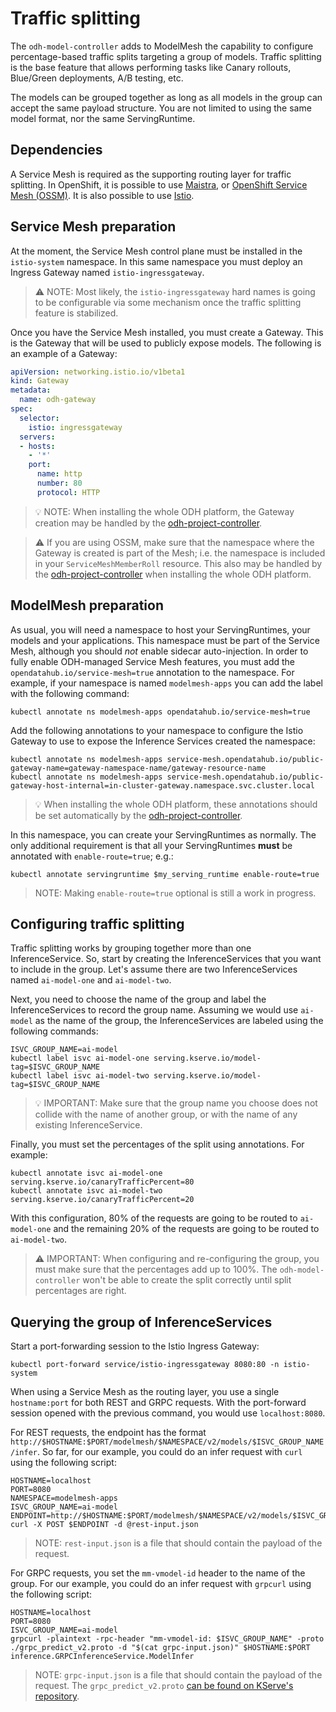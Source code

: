 # Traffic splitting

The `odh-model-controller` adds to ModelMesh the capability to configure
percentage-based traffic splits targeting a group of models. Traffic 
splitting is the base feature that allows performing tasks like Canary 
rollouts, Blue/Green deployments, A/B testing, etc.

The models can be grouped together as long as all models in the group can 
accept the same payload structure. You are not limited to using the same 
model format, nor the same ServingRuntime.

## Dependencies

A Service Mesh is required as the supporting routing layer for traffic 
splitting. In OpenShift, it is possible to use [Maistra](https://maistra.io/),
or [OpenShift Service Mesh (OSSM)](https://docs.openshift.com/container-platform/4.12/service_mesh/v2x/ossm-about.html).
It is also possible to use [Istio](https://istio.io).

## Service Mesh preparation

At the moment, the Service Mesh control plane must be installed in the 
`istio-system` namespace. In this same namespace you must deploy an Ingress 
Gateway named `istio-ingressgateway`.

> :warning: NOTE: Most likely, the `istio-ingressgateway` hard names is going 
> to be configurable via some mechanism once the traffic splitting feature is
> stabilized.

Once you have the Service Mesh installed, you must create a Gateway. This is 
the Gateway that will be used to publicly expose models. The following is an 
example of a Gateway:

```yaml
apiVersion: networking.istio.io/v1beta1
kind: Gateway
metadata:
  name: odh-gateway
spec:
  selector:
    istio: ingressgateway
  servers:
  - hosts:
    - '*'
    port:
      name: http
      number: 80
      protocol: HTTP
```

> :bulb: NOTE: When installing the whole ODH platform, the Gateway creation 
> may be handled by the
> [odh-project-controller](https://github.com/maistra/odh-project-controller).

> :warning: If you are using OSSM, make sure that the namespace where the 
> Gateway is created is part of the Mesh; i.e. the namespace is included in 
> your `ServiceMeshMemberRoll` resource. This also may be handled by the 
> [odh-project-controller](https://github.com/maistra/odh-project-controller)
> when installing the whole ODH platform.

## ModelMesh preparation

As usual, you will need a namespace to host your ServingRuntimes, your
models and your applications. This namespace must be part of the Service
Mesh, although you should _not_ enable sidecar auto-injection.
In order to fully enable ODH-managed Service Mesh features,
you must add the `opendatahub.io/service-mesh=true` annotation to the namespace.
For example, if your namespace is named `modelmesh-apps` you can add the
label with the following command:

```shell
kubectl annotate ns modelmesh-apps opendatahub.io/service-mesh=true
```

Add the following annotations to your namespace to configure the Istio 
Gateway to use to expose the Inference Services created the namespace:

```shell
kubectl annotate ns modelmesh-apps service-mesh.opendatahub.io/public-gateway-name=gateway-namespace-name/gateway-resource-name
kubectl annotate ns modelmesh-apps service-mesh.opendatahub.io/public-gateway-host-internal=in-cluster-gateway.namespace.svc.cluster.local
```

> :bulb: When installing the whole ODH platform, these annotations should be 
> set automatically by the [odh-project-controller](https://github.com/maistra/odh-project-controller).

In this namespace, you can create your ServingRuntimes as normally. The only 
additional requirement is that all your ServingRuntimes **must** be 
annotated with `enable-route=true`; e.g.:

```shell
kubectl annotate servingruntime $my_serving_runtime enable-route=true
```

> NOTE: Making `enable-route=true` optional is still a work in progress.

## Configuring traffic splitting

Traffic splitting works by grouping together more than one InferenceService. 
So, start by creating the InferenceServices that you want to include in the 
group. Let's assume there are two InferenceServices named `ai-model-one` and 
`ai-model-two`.

Next, you need to choose the name of the group and label the 
InferenceServices to record the group name. Assuming we would use `ai-model` 
as the name of the group, the InferenceServices are labeled using the 
following commands:

```shell
ISVC_GROUP_NAME=ai-model
kubectl label isvc ai-model-one serving.kserve.io/model-tag=$ISVC_GROUP_NAME
kubectl label isvc ai-model-two serving.kserve.io/model-tag=$ISVC_GROUP_NAME
```

> :bulb: IMPORTANT: Make sure that the group name you choose does not 
> collide with the name of another group, or with the name of any existing 
> InferenceService.

Finally, you must set the percentages of the split using annotations. For 
example:

```shell
kubectl annotate isvc ai-model-one serving.kserve.io/canaryTrafficPercent=80
kubectl annotate isvc ai-model-two serving.kserve.io/canaryTrafficPercent=20
```

With this configuration, 80% of the requests are going to be routed to 
`ai-model-one` and the remaining 20% of the requests are going to be routed 
to `ai-model-two`.

> :warning: IMPORTANT: When configuring and re-configuring the group, you 
> must make sure that the percentages add up to 100%. The 
> `odh-model-controller` won't be able to create the split correctly until 
> split percentages are right.

## Querying the group of InferenceServices

Start a port-forwarding session to the Istio Ingress Gateway:

```shell
kubectl port-forward service/istio-ingressgateway 8080:80 -n istio-system
```

When using a Service Mesh as the routing layer, you use a single
`hostname:port` for both REST and GRPC requests. With the port-forward 
session opened with the previous command, you would use `localhost:8080`.

For REST requests, the endpoint has the format 
`http://$HOSTNAME:$PORT/modelmesh/$NAMESPACE/v2/models/$ISVC_GROUP_NAME/infer`.
So far, for our example, you could do an infer request with `curl` using the 
following script:

```shell
HOSTNAME=localhost
PORT=8080
NAMESPACE=modelmesh-apps
ISVC_GROUP_NAME=ai-model
ENDPOINT=http://$HOSTNAME:$PORT/modelmesh/$NAMESPACE/v2/models/$ISVC_GROUP_NAME/infer
curl -X POST $ENDPOINT -d @rest-input.json
```

> NOTE: `rest-input.json` is a file that should contain the payload of the 
> request.

For GRPC requests, you set the `mm-vmodel-id` header to the name of the 
group. For our example, you could do an infer request with `grpcurl` using the
following script:

```shell
HOSTNAME=localhost
PORT=8080
ISVC_GROUP_NAME=ai-model
grpcurl -plaintext -rpc-header "mm-vmodel-id: $ISVC_GROUP_NAME" -proto ./grpc_predict_v2.proto -d "$(cat grpc-input.json)" $HOSTNAME:$PORT inference.GRPCInferenceService.ModelInfer
```

> NOTE: `grpc-input.json` is a file that should contain the payload of the 
> request. The `grpc_predict_v2.proto` [can be found on KServe's repository](https://github.com/kserve/kserve/blob/master/docs/predict-api/v2/grpc_predict_v2.proto).

